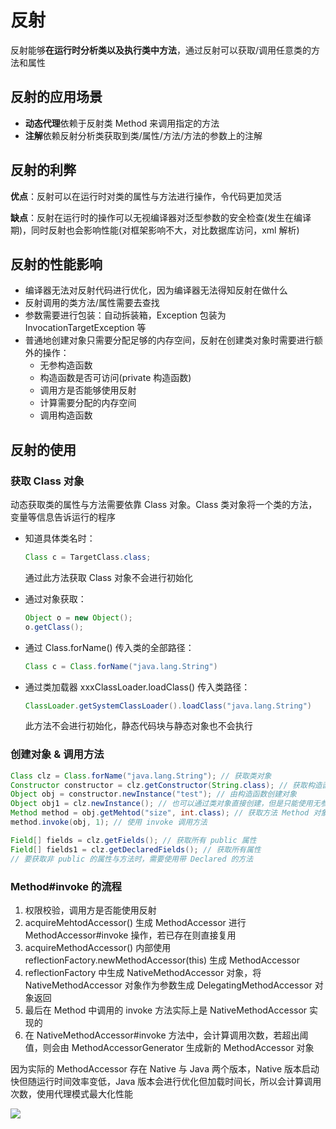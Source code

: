 # 反射

反射能够**在运行时分析类以及执行类中方法**，通过反射可以获取/调用任意类的方法和属性

## 反射的应用场景

- **动态代理**依赖于反射类 Method 来调用指定的方法
- **注解**依赖反射分析类获取到类/属性/方法/方法的参数上的注解

## 反射的利弊

**优点**：反射可以在运行时对类的属性与方法进行操作，令代码更加灵活

**缺点**：反射在运行时的操作可以无视编译器对泛型参数的安全检查(发生在编译期)，同时反射也会影响性能(对框架影响不大，对比数据库访问，xml 解析)

## 反射的性能影响

- 编译器无法对反射代码进行优化，因为编译器无法得知反射在做什么
- 反射调用的类方法/属性需要去查找
- 参数需要进行包装：自动拆装箱，Exception 包装为 InvocationTargetException 等
- 普通地创建对象只需要分配足够的内存空间，反射在创建类对象时需要进行额外的操作：
  - 无参构造函数
  - 构造函数是否可访问(private 构造函数)
  - 调用方是否能够使用反射
  - 计算需要分配的内存空间
  - 调用构造函数

## 反射的使用

### 获取 Class 对象

动态获取类的属性与方法需要依靠 Class 对象。Class 类对象将一个类的方法，变量等信息告诉运行的程序

- 知道具体类名时：

  ```java
  Class c = TargetClass.class;
  ```

  通过此方法获取 Class 对象不会进行初始化

- 通过对象获取：

  ```java
  Object o = new Object();
  o.getClass();
  ```

- 通过 Class.forName() 传入类的全部路径：

  ```java
  Class c = Class.forName("java.lang.String")
  ```

- 通过类加载器 xxxClassLoader.loadClass() 传入类路径：

  ```java
  ClassLoader.getSystemClassLoader().loadClass("java.lang.String")
  ```

  此方法不会进行初始化，静态代码块与静态对象也不会执行

### 创建对象 & 调用方法

```java
Class clz = Class.forName("java.lang.String"); // 获取类对象
Constructor constructor = clz.getConstructor(String.class); // 获取构造函数
Object obj = constructor.newInstance("test"); // 由构造函数创建对象
Object obj1 = clz.newInstance(); // 也可以通过类对象直接创建，但是只能使用无参构造函数
Method method = obj.getMehtod("size", int.class); // 获取方法 Method 对象
method.invoke(obj, 1); // 使用 invoke 调用方法

Field[] fields = clz.getFields(); // 获取所有 public 属性
Field[] fields1 = clz.getDeclaredFields(); // 获取所有属性
// 要获取非 public 的属性与方法时，需要使用带 Declared 的方法
```

### Method#invoke 的流程

1. 权限校验，调用方是否能使用反射
2. acquireMehtodAccessor() 生成 MethodAccessor 进行 MethodAccessor#invoke 操作，若已存在则直接复用
3. acquireMethodAccessor() 内部使用 reflectionFactory.newMethodAccessor(this) 生成 MethodAccessor
4. reflectionFactory 中生成 NativeMethodAccessor 对象，将 NativeMethodAccessor 对象作为参数生成 DelegatingMethodAccessor 对象返回
5. 最后在 Method 中调用的 invoke 方法实际上是 NativeMethodAccessor 实现的
6. 在 NativeMethodAccessor#invoke 方法中，会计算调用次数，若超出阈值，则会由 MethodAccessorGenerator 生成新的 MethodAccessor 对象

因为实际的 MethodAccessor 存在 Native 与 Java 两个版本，Native 版本启动快但随运行时间效率变低，Java 版本会进行优化但加载时间长，所以会计算调用次数，使用代理模式最大化性能

![](https://img2018.cnblogs.com/blog/595137/201903/595137-20190324000247330-1279629878.png)